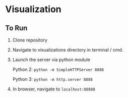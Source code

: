 # Visualization


## To Run

1. Clone repository
2. Navigate to visualizations directory in terminal / cmd.
3. Launch the server via python module
   
   Python 2:  `python -m SimpleHTTPServer 8888`
   
   Python 3:  `python -m http.server 8888`
  
4. In browser, navigate to `localhost:88888`
